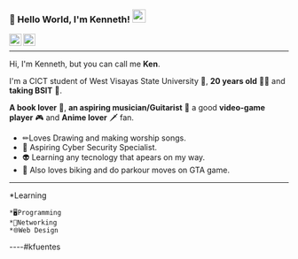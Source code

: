 ### 👋 Hello World, I'm Kenneth!  <img src="https://github.com/TheDudeThatCode/TheDudeThatCode/blob/master/Assets/Earth.gif" width="24px">


</a>
<a target="_blank" href="mailto:kenneth.fuentes@wvsu.edu.ph">
  <img align="left" alt="Gmail" width="22px" src="https://cdn.jsdelivr.net/npm/simple-icons@v3/icons/gmail.svg" />
</a>
<a target="_blank" href="https://m.facebook.com/kenneth.fuentes.92">
  <img align="left" alt="Facebook" width="22px" src="https://cdn.jsdelivr.net/npm/simple-icons@v3/icons/facebook.svg" />
</a>
</br>

---- 

Hi, I'm Kenneth, but you can call me **Ken**. 

I'm a CICT student of West Visayas State University 💚, **20 years old** 👶🏻 and **taking BSIT** 🧐. 

**A book lover** 📕, **an aspiring musician/Guitarist** 🎸 a good **video-game player** 🎮 and **Anime lover** 🗡 fan. 

* ✏Loves Drawing and making worship songs. 
* 💫 Aspiring Cyber Security Specialist.
* 👽 Learning any tecnology that apears on my way.
* 🚴 Also loves biking and do parkour moves on GTA game.

----
*Learning 
   
    *🖥️Programming
    *🍃Networking
    *🌐Web Design

----#kfuentes
